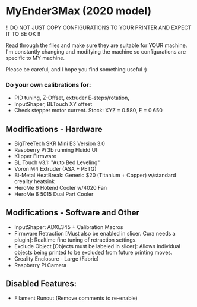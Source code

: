 # MyEnder3Max (2020 model)

!! DO NOT JUST COPY CONFIGURATIONS TO YOUR PRINTER AND EXPECT IT TO BE OK !!

Read through the files and make sure they are suitable for YOUR machine. I'm constantly changing and modifying the machine so configurations are specific to MY machine.

Please be careful, and I hope you find something useful :)

### Do your own calibrations for: 
- PID tuning, Z-Offset, extruder E-steps/rotation, 
- InputShaper, BLTouch XY offset
- Check stepper motor current. Stock: XYZ = 0.580, E = 0.650

## Modifications - Hardware
- BigTreeTech SKR Mini E3 Version 3.0
- Raspberry Pi 3b running Fluidd UI
- Klipper Firmware
- BL Touch v3.1: "Auto Bed Leveling"
- Voron M4 Extruder (ASA + PETG)
- Bi-Metal HeatBreak: Generic $20 (Titanium + Copper) w/standard creality heatsink
- HeroMe 6 Hotend Cooler w/4020 Fan
- HeroMe 6 5015 Dual Part Cooler

## Modifications - Software and Other
- InputShaper: ADXL345 + Calibration Macros
- Firmware Retraction [Must also be enabled in slicer. Cura needs a plugin]: Realtime fine tuning of retraction settings.
- Exclude Object [Objects must be labeled in slicer]: Allows individual objects being printed to be excluded from future printing moves. 
- Creality Enclosure - Large (Fabric)
- Raspberry Pi Camera

## Disabled Features:
- Filament Runout (Remove comments to re-enable)

